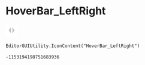 # HoverBar_LeftRight
![](/img/HoverBar_LeftRight.png)

``` CSharp
EditorGUIUtility.IconContent("HoverBar_LeftRight")
```
```
-1153194198751683936
```
